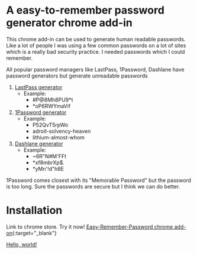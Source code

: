 # A easy-to-remember password generator chrome add-in
This chrome add-in can be used to generate human readable passwords. Like a lot of people I was using a few common passwords on a lot of sites which is a really bad security practice. I needed passwords which I could remember.

All popular password managers like LastPass, 1Password, Dashlane have password generators but generate unreadable passwords

 1. [LastPass generator](https://www.lastpass.com/password-generator)
	 - Example: 
		 - #P@8Mh8PU9*t
		 - *oP6RWYmaVif  	
 2. [1Password generator](https://1password.com/password-generator/)
	 - Example:
		 - P52QvT5rpWo
		 - adroit-solvency-heaven 
		 - lithium-almost-whom
 3. [Dashlane generator](https://www.dashlane.com/features/password-generator)
	 - Example:
		 - ~6R"N#M'FFt 
		 - *xf8mbrXp$.
		 - *yMn'!d"h8E

1Password comes closest with its "Memorable Password" but the password is too long. Sure the passwords are secure but I think we can do better. 

# Installation
Link to chrome store. Try it now!
[Easy-Remember-Password chrome add-on](https://chrome.google.com/webstore/detail/easy-to-remember-password/ghjkkmcnhfbkboghadcdemdkapnfiddp?hl=en){:target="_blank"}

<a href="" target="_blank">Hello, world!</a>

<!--stackedit_data:
eyJoaXN0b3J5IjpbMTY5MjEyOTMzNywtMTgyMDM5OSwxMDg1NT
gwODI3LDIwNzExOTUxMDYsODkzMzI4MTE1LDE4NTA2OTQwOTgs
LTM4MTc4Mjk5MCwxOTE5ODU5NzUzLC0yMDkzNjQ0NDU4XX0=
-->
